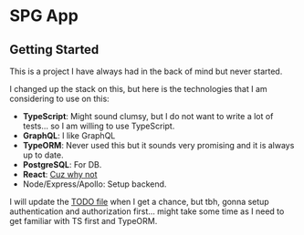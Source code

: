 # SPG App

## Getting Started
This is a project I have always had in the back of mind but never started. 

I changed up the stack on this, but here is the technologies that I am considering to use on this: 

* **TypeScript**: Might sound clumsy, but I do not want to write a lot of tests... so I am willing to use TypeScript.  
* **GraphQL**: I like GraphQL
* **TypeORM**: Never used this but it sounds very promising and it is always up to date.
* **PostgreSQL**: For DB.
* **React**: [Cuz why not](https://twitter.com/wesbos/status/598144948559605760)
* Node/Express/Apollo: Setup backend. 

I will update the [TODO file](TODO.md) when I get a chance, but tbh, gonna setup authentication and authorization first... might take some time as I need to get familiar with TS first and TypeORM. 
